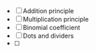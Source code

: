 - [ ] Addition principle
- [ ] Multiplication principle
- [ ] Binomial coefficient
- [ ] Dots and dividers
- [ ] 